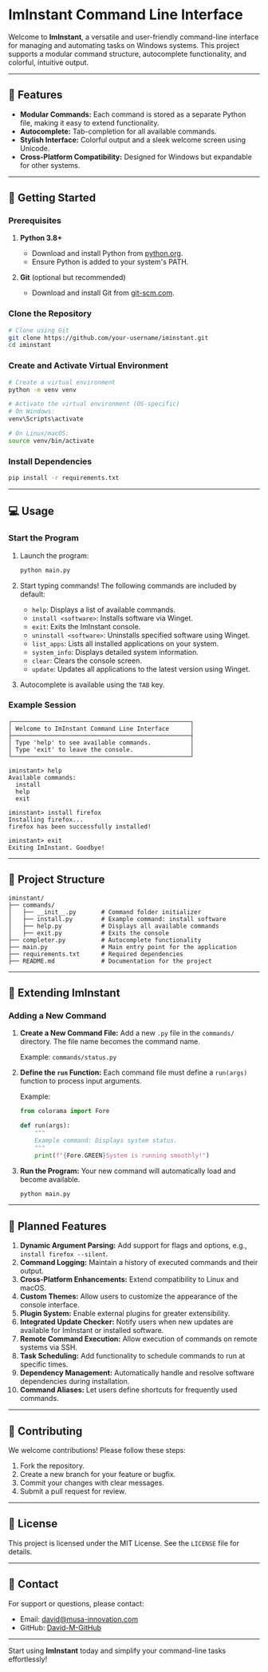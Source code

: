 # ImInstant Command Line Interface

Welcome to **ImInstant**, a versatile and user-friendly command-line interface for managing and automating tasks on Windows systems. This project supports a modular command structure, autocomplete functionality, and colorful, intuitive output.

---

## 🌟 Features

- **Modular Commands:** Each command is stored as a separate Python file, making it easy to extend functionality.
- **Autocomplete:** Tab-completion for all available commands.
- **Stylish Interface:** Colorful output and a sleek welcome screen using Unicode.
- **Cross-Platform Compatibility:** Designed for Windows but expandable for other systems.

---

## 🚀 Getting Started

### Prerequisites

1. **Python 3.8+**
   - Download and install Python from [python.org](https://www.python.org/).
   - Ensure Python is added to your system's PATH.

2. **Git** (optional but recommended)
   - Download and install Git from [git-scm.com](https://git-scm.com/).

### Clone the Repository

```bash
# Clone using Git
git clone https://github.com/your-username/iminstant.git
cd iminstant
```

### Create and Activate Virtual Environment

```bash
# Create a virtual environment
python -m venv venv

# Activate the virtual environment (OS-specific)
# On Windows:
venv\Scripts\activate

# On Linux/macOS:
source venv/bin/activate
```

### Install Dependencies

```bash
pip install -r requirements.txt
```

---

## 💻 Usage

### Start the Program

1. Launch the program:
   ```bash
   python main.py
   ```

2. Start typing commands! The following commands are included by default:
   - `help`: Displays a list of available commands.
   - `install <software>`: Installs software via Winget.
   - `exit`: Exits the ImInstant console.
   - `uninstall <software>`: Uninstalls specified software using Winget.
   - `list_apps`: Lists all installed applications on your system.
   - `system_info`: Displays detailed system information.
   - `clear`: Clears the console screen.
   - `update`: Updates all applications to the latest version using Winget.

3. Autocomplete is available using the `TAB` key.

### Example Session

```plaintext
┌──────────────────────────────────────────────────┐
│ Welcome to ImInstant Command Line Interface      │
├──────────────────────────────────────────────────┤
│ Type 'help' to see available commands.           │
│ Type 'exit' to leave the console.                │
└──────────────────────────────────────────────────┘

iminstant> help
Available commands:
  install
  help
  exit

iminstant> install firefox
Installing firefox...
firefox has been successfully installed!

iminstant> exit
Exiting ImInstant. Goodbye!
```

---

## 📂 Project Structure

```plaintext
iminstant/
├── commands/
│   ├── __init__.py       # Command folder initializer
│   ├── install.py        # Example command: install software
│   ├── help.py           # Displays all available commands
│   ├── exit.py           # Exits the console
├── completer.py          # Autocomplete functionality
├── main.py               # Main entry point for the application
├── requirements.txt      # Required dependencies
├── README.md             # Documentation for the project
```

---

## 🔧 Extending ImInstant

### Adding a New Command

1. **Create a New Command File:**
   Add a new `.py` file in the `commands/` directory. The file name becomes the command name.

   Example: `commands/status.py`

2. **Define the `run` Function:**
   Each command file must define a `run(args)` function to process input arguments.

   Example:
   ```python
   from colorama import Fore

   def run(args):
       """
       Example command: Displays system status.
       """
       print(f"{Fore.GREEN}System is running smoothly!")
   ```

3. **Run the Program:**
   Your new command will automatically load and become available.

   ```bash
   python main.py
   ```

---

## 📅 Planned Features

1. **Dynamic Argument Parsing:** Add support for flags and options, e.g., `install firefox --silent`.
2. **Command Logging:** Maintain a history of executed commands and their output.
3. **Cross-Platform Enhancements:** Extend compatibility to Linux and macOS.
4. **Custom Themes:** Allow users to customize the appearance of the console interface.
5. **Plugin System:** Enable external plugins for greater extensibility.
6. **Integrated Update Checker:** Notify users when new updates are available for ImInstant or installed software.
7. **Remote Command Execution:** Allow execution of commands on remote systems via SSH.
8. **Task Scheduling:** Add functionality to schedule commands to run at specific times.
9. **Dependency Management:** Automatically handle and resolve software dependencies during installation.
10. **Command Aliases:** Let users define shortcuts for frequently used commands.

---

## 🤝 Contributing

We welcome contributions! Please follow these steps:

1. Fork the repository.
2. Create a new branch for your feature or bugfix.
3. Commit your changes with clear messages.
4. Submit a pull request for review.

---

## 📜 License

This project is licensed under the MIT License. See the `LICENSE` file for details.

---

## 📧 Contact

For support or questions, please contact:

- Email: david@musa-innovation.com
- GitHub: [David-M-GitHub](https://github.com/David-M-GitHub)

---

Start using **ImInstant** today and simplify your command-line tasks effortlessly!

